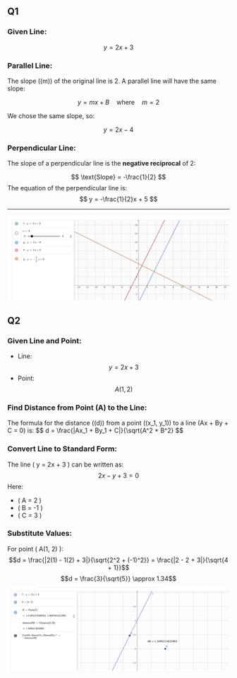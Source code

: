 
## Q1

### Given Line:
$$y = 2x + 3$$

### **Parallel Line:**

The slope (\(m\)) of the original line is 2. A parallel line will have the same slope:

$$y = mx + B \quad \text{where} \quad m = 2$$

We chose the same slope, so:

$$y = 2x - 4$$

### **Perpendicular Line:**

The slope of a perpendicular line is the **negative reciprocal** of 2:

$$ \text{Slope} = -\frac{1}{2} $$
The equation of the perpendicular line is:
$$ y = -\frac{1}{2}x + 5 $$

---
![alt text](image-1.png)

## Q2

### Given Line and Point:
- Line: $$ y = 2x + 3 $$
- Point: $$ A(1, 2) $$

### **Find Distance from Point \(A\) to the Line:**
The formula for the distance (\(d\)) from a point \((x_1, y_1)\) to a line \(Ax + By + C = 0\) is:
$$ d = \frac{|Ax_1 + By_1 + C|}{\sqrt{A^2 + B^2}
$$

### **Convert Line to Standard Form:**
The line \( y = 2x + 3 \) can be written as:
$$2x - y + 3 = 0$$
Here:
- \( A = 2 \)
- \( B = -1 \)
- \( C = 3 \)

### **Substitute Values:**
For point \( A(1, 2) \):
$$d = \frac{|2(1) - 1(2) + 3|}{\sqrt{2^2 + (-1)^2}} = \frac{|2 - 2 + 3|}{\sqrt{4 + 1}}$$
$$d = \frac{3}{\sqrt{5}} \approx 1.34$$
![alt text](image-2.png)
